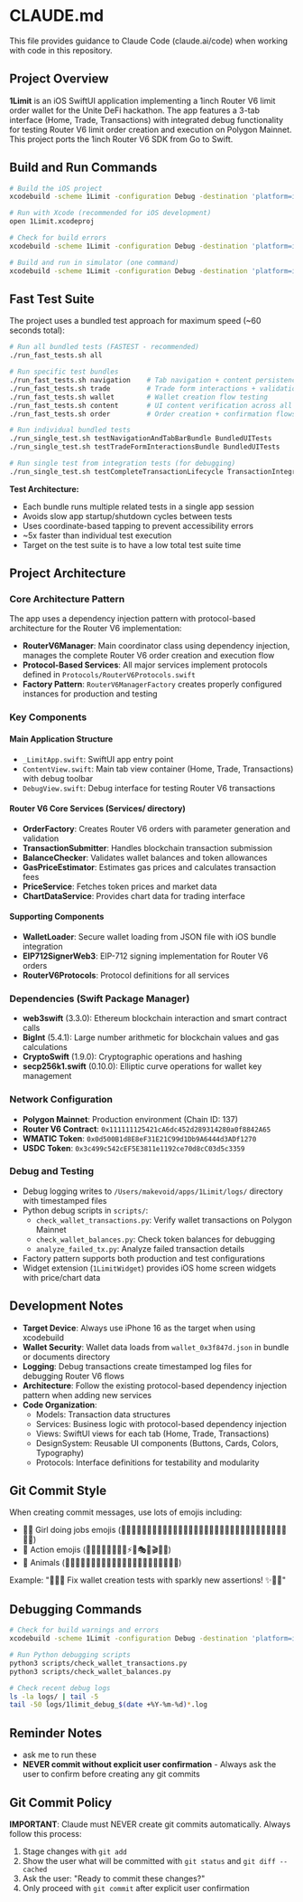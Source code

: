 # CLAUDE.md

This file provides guidance to Claude Code (claude.ai/code) when working with code in this repository.

## Project Overview

**1Limit** is an iOS SwiftUI application implementing a 1inch Router V6 limit order wallet for the Unite DeFi hackathon. The app features a 3-tab interface (Home, Trade, Transactions) with integrated debug functionality for testing Router V6 limit order creation and execution on Polygon Mainnet. This project ports the 1inch Router V6 SDK from Go to Swift.

## Build and Run Commands

```bash
# Build the iOS project
xcodebuild -scheme 1Limit -configuration Debug -destination 'platform=iOS Simulator,name=iPhone 16' build

# Run with Xcode (recommended for iOS development)
open 1Limit.xcodeproj

# Check for build errors
xcodebuild -scheme 1Limit -configuration Debug -destination 'platform=iOS Simulator,name=iPhone 16' build 2>&1 | grep -A 5 -B 5 "error:"

# Build and run in simulator (one command)
xcodebuild -scheme 1Limit -configuration Debug -destination 'platform=iOS Simulator,name=iPhone 16' build && xcrun simctl install booted build/Debug-iphonesimulator/1Limit.app
```

## Fast Test Suite

The project uses a bundled test approach for maximum speed (~60 seconds total):

```bash
# Run all bundled tests (FASTEST - recommended)
./run_fast_tests.sh all

# Run specific test bundles
./run_fast_tests.sh navigation    # Tab navigation + content persistence
./run_fast_tests.sh trade         # Trade form interactions + validation  
./run_fast_tests.sh wallet        # Wallet creation flow testing
./run_fast_tests.sh content       # UI content verification across all views
./run_fast_tests.sh order         # Order creation + confirmation flows

# Run individual bundled tests
./run_single_test.sh testNavigationAndTabBarBundle BundledUITests
./run_single_test.sh testTradeFormInteractionsBundle BundledUITests

# Run single test from integration tests (for debugging)
./run_single_test.sh testCompleteTransactionLifecycle TransactionIntegrationTests
```

**Test Architecture:**
- Each bundle runs multiple related tests in a single app session
- Avoids slow app startup/shutdown cycles between tests
- Uses coordinate-based tapping to prevent accessibility errors
- ~5x faster than individual test execution
- Target on the test suite is to have a low total test suite time

## Project Architecture

### Core Architecture Pattern
The app uses a dependency injection pattern with protocol-based architecture for the Router V6 implementation:

- **RouterV6Manager**: Main coordinator class using dependency injection, manages the complete Router V6 order creation and execution flow
- **Protocol-Based Services**: All major services implement protocols defined in `Protocols/RouterV6Protocols.swift`
- **Factory Pattern**: `RouterV6ManagerFactory` creates properly configured instances for production and testing

### Key Components

#### Main Application Structure
- `_LimitApp.swift`: SwiftUI app entry point
- `ContentView.swift`: Main tab view container (Home, Trade, Transactions) with debug toolbar
- `DebugView.swift`: Debug interface for testing Router V6 transactions

#### Router V6 Core Services (Services/ directory)
- **OrderFactory**: Creates Router V6 orders with parameter generation and validation
- **TransactionSubmitter**: Handles blockchain transaction submission
- **BalanceChecker**: Validates wallet balances and token allowances
- **GasPriceEstimator**: Estimates gas prices and calculates transaction fees
- **PriceService**: Fetches token prices and market data
- **ChartDataService**: Provides chart data for trading interface

#### Supporting Components
- **WalletLoader**: Secure wallet loading from JSON file with iOS bundle integration
- **EIP712SignerWeb3**: EIP-712 signing implementation for Router V6 orders
- **RouterV6Protocols**: Protocol definitions for all services

### Dependencies (Swift Package Manager)
- **web3swift** (3.3.0): Ethereum blockchain interaction and smart contract calls
- **BigInt** (5.4.1): Large number arithmetic for blockchain values and gas calculations
- **CryptoSwift** (1.9.0): Cryptographic operations and hashing
- **secp256k1.swift** (0.10.0): Elliptic curve operations for wallet key management

### Network Configuration
- **Polygon Mainnet**: Production environment (Chain ID: 137)
- **Router V6 Contract**: `0x111111125421cA6dc452d289314280a0f8842A65`
- **WMATIC Token**: `0x0d500B1d8E8eF31E21C99d1Db9A6444d3ADf1270`
- **USDC Token**: `0x3c499c542cEF5E3811e1192ce70d8cC03d5c3359`

### Debug and Testing
- Debug logging writes to `/Users/makevoid/apps/1Limit/logs/` directory with timestamped files
- Python debug scripts in `scripts/`:
  - `check_wallet_transactions.py`: Verify wallet transactions on Polygon Mainnet
  - `check_wallet_balances.py`: Check token balances for debugging
  - `analyze_failed_tx.py`: Analyze failed transaction details
- Factory pattern supports both production and test configurations
- Widget extension (`1LimitWidget`) provides iOS home screen widgets with price/chart data

## Development Notes

- **Target Device**: Always use iPhone 16 as the target when using xcodebuild
- **Wallet Security**: Wallet data loads from `wallet_0x3f847d.json` in bundle or documents directory
- **Logging**: Debug transactions create timestamped log files for debugging Router V6 flows
- **Architecture**: Follow the existing protocol-based dependency injection pattern when adding new services
- **Code Organization**: 
  - Models: Transaction data structures
  - Services: Business logic with protocol-based dependency injection
  - Views: SwiftUI views for each tab (Home, Trade, Transactions)
  - DesignSystem: Reusable UI components (Buttons, Cards, Colors, Typography)
  - Protocols: Interface definitions for testability and modularity

## Git Commit Style

When creating commit messages, use lots of emojis including:
- 👩‍💻 Girl doing jobs emojis (👩‍🔧👩‍🎨👩‍🚀👩‍💼👩‍🔬👩‍🎓👩‍⚕️👩‍🏫👩‍🌾👩‍🍳👩‍🎤👩‍🎬👩‍🎯👩‍🏭👩‍💻👩‍🔧👩‍✈️)
- 🎯 Action emojis (🚀🎨🔧💫✨🎯🔥💎⚡️🎪🎭🎨🎬🎵🎪)
- 🦄 Animals (🦄🐱🐶🐼🐨🐸🐧🦋🐝🦊🐺🐯🦁🐘🐙🦀🐬🐳🦈🦖🦕🐲)

Example: "👩‍💻🦄 Fix wallet creation tests with sparkly new assertions! ✨🎯🐱"

## Debugging Commands

```bash
# Check for build warnings and errors
xcodebuild -scheme 1Limit -configuration Debug -destination 'platform=iOS Simulator,name=iPhone 16' build 2>&1 | grep -E "(warning|error):"

# Run Python debugging scripts
python3 scripts/check_wallet_transactions.py
python3 scripts/check_wallet_balances.py

# Check recent debug logs
ls -la logs/ | tail -5
tail -50 logs/1limit_debug_$(date +%Y-%m-%d)*.log
```

## Reminder Notes

- ask me to run these
- **NEVER commit without explicit user confirmation** - Always ask the user to confirm before creating any git commits

## Git Commit Policy

**IMPORTANT**: Claude must NEVER create git commits automatically. Always follow this process:

1. Stage changes with `git add`
2. Show the user what will be committed with `git status` and `git diff --cached`
3. Ask the user: "Ready to commit these changes?"
4. Only proceed with `git commit` after explicit user confirmation